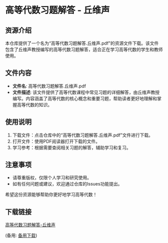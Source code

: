 # 高等代数习题解答 - 丘维声

## 资源介绍

本仓库提供了一个名为“高等代数习题解答.丘维声.pdf”的资源文件下载。该文件包含了丘维声教授编写的高等代数习题解答，适合正在学习高等代数的学生和教师使用。

## 文件内容

- **文件名**: 高等代数习题解答.丘维声.pdf
- **文件描述**: 该文件提供了高等代数课程中常见习题的详细解答，由丘维声教授编写。内容涵盖了高等代数的核心概念和重要习题，帮助读者更好地理解和掌握高等代数的知识。

## 使用说明

1. 下载文件：点击仓库中的“高等代数习题解答.丘维声.pdf”文件进行下载。
2. 打开文件：使用PDF阅读器打开下载的文件。
3. 学习参考：根据需要查阅相关习题的解答，辅助学习和复习。

## 注意事项

- 请尊重版权，仅限个人学习和研究使用。
- 如有任何问题或建议，欢迎通过仓库的Issues功能提出。

希望这份资源能够帮助你更好地学习高等代数！

## 下载链接
[高等代数习题解答-丘维声](https://pan.quark.cn/s/26076bba96e6) 

(备用: [备用下载](https://pan.baidu.com/s/1nKLsYTQYX4rtJIxMzf6kuA?pwd=1234))
